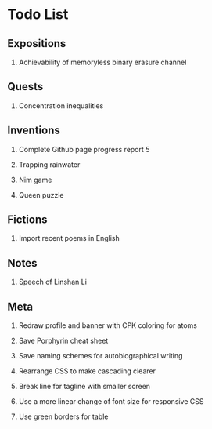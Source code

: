 # Todo List

## Expositions

1. Achievability of memoryless binary erasure channel

## Quests

1. Concentration inequalities

## Inventions

1. Complete Github page progress report 5

1. Trapping rainwater

1. Nim game

1. Queen puzzle

## Fictions

1. Import recent poems in English

## Notes

1. Speech of Linshan Li

## Meta

1. Redraw profile and banner with CPK coloring for atoms

1. Save Porphyrin cheat sheet

1. Save naming schemes for autobiographical writing

1. Rearrange CSS to make cascading clearer

1. Break line for tagline with smaller screen

1. Use a more linear change of font size for responsive CSS

1. Use green borders for table


